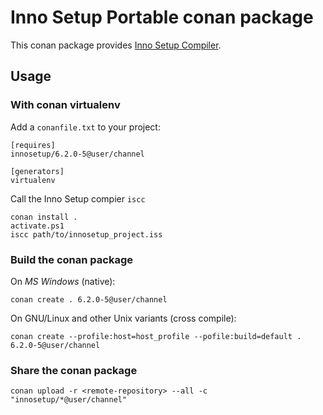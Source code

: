 # Inno Setup Portable conan package

This conan package provides [Inno Setup Compiler](https://jrsoftware.org/isinfo.php).

## Usage

### With conan virtualenv 

Add a `conanfile.txt` to your project:
```
[requires]
innosetup/6.2.0-5@user/channel

[generators]
virtualenv
```

Call the Inno Setup compier `iscc`
```
conan install .
activate.ps1
iscc path/to/innosetup_project.iss
```

### Build the conan package

On *MS Windows* (native):
```
conan create . 6.2.0-5@user/channel
```

On GNU/Linux and other Unix variants (cross compile):
```
conan create --profile:host=host_profile --pofile:build=default . 6.2.0-5@user/channel
```

### Share the conan package
```
conan upload -r <remote-repository> --all -c "innosetup/*@user/channel"
```
